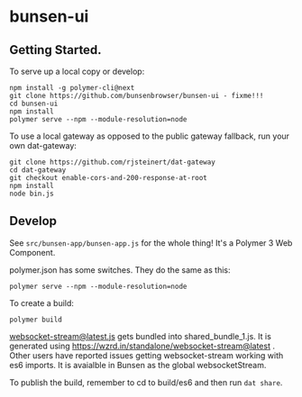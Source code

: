 # bunsen-ui

## Getting Started.

To serve up a local copy or develop:
```
npm install -g polymer-cli@next
git clone https://github.com/bunsenbrowser/bunsen-ui - fixme!!!
cd bunsen-ui
npm install
polymer serve --npm --module-resolution=node
```

To use a local gateway as opposed to the public gateway fallback, run your own dat-gateway:
```
git clone https://github.com/rjsteinert/dat-gateway
cd dat-gateway
git checkout enable-cors-and-200-response-at-root
npm install
node bin.js
```


## Develop
See `src/bunsen-app/bunsen-app.js` for the whole thing! It's a Polymer 3 Web Component.

polymer.json has some switches. They do the same as this:

```
polymer serve --npm --module-resolution=node

```

To create a build:

```
polymer build
```

websocket-stream@latest.js gets bundled into shared_bundle_1.js. It is generated using https://wzrd.in/standalone/websocket-stream@latest .
Other users have reported issues getting websocket-stream working with es6 imports. It is avaialble in Bunsen as the global websocketStream.

To publish the build, remember to cd to build/es6 and then run `dat share`.


